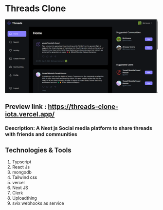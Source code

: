 ﻿# Threads Clone

![Home Page](/public/threads_clone.png)

## Preview link : https://threads-clone-iota.vercel.app/

### Description: A Next js Social media platform to share threads with friends and communities

## Technologies & Tools

1. Typscript
2. React Js
3. mongodb
4. Tailwind css
5. vercel
6. Next JS
7. Clerk
8. Uploadthing
9. svix webhooks as service
